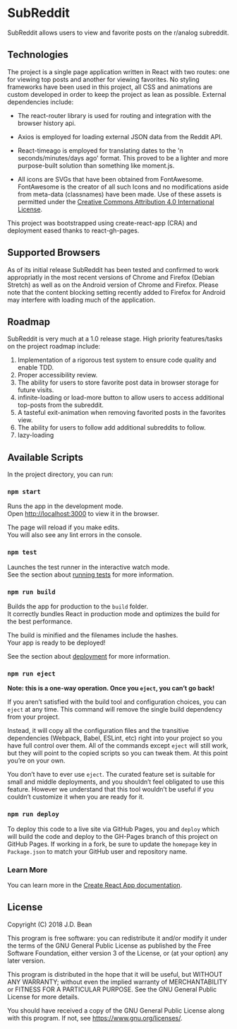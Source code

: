 # SubReddit

SubReddit allows users to view and favorite posts on the r/analog subreddit. 

## Technologies

The project is a single page application written in React with two routes: one for viewing top posts and another for viewing favorites. No styling frameworks have been used in this project, all CSS and animations are custom developed in order to keep the project as lean as possible. External dependencies include:

* The react-router library is used for routing and integration with the browser history api.

* Axios is employed for loading external JSON data from the Reddit API.

* React-timeago is employed for translating dates to the 'n seconds/minutes/days ago' format. This proved to be a lighter and more purpose-built solution than something like moment.js.

* All icons are SVGs that have been obtained from FontAwesome. FontAwesome is the creator of all such Icons and no modifications aside from meta-data (classnames) have been made. Use of these assets is permitted under the [Creative Commons Attribution 4.0 International License](https://creativecommons.org/licenses/by/4.0/legalcode).

This project was bootstrapped using create-react-app (CRA) and deployment eased thanks to react-gh-pages.

## Supported Browsers

As of its initial release SubReddit has been tested and confirmed to work appropriatly in the most recent versions of Chrome and Firefox (Debian Stretch) as well as on the Android version of Chrome and Firefox. Please note that the content blocking setting recently added to Firefox for Android may interfere with loading much of the application.

## Roadmap

SubReddit is very much at a 1.0 release stage. High priority features/tasks on the project roadmap include:

1. Implementation of a rigorous test system to ensure code quality and enable TDD.
1. Proper accessibility review.
1. The ability for users to store favorite post data in browser storage for future visits.
1. infinite-loading or load-more button to allow users to access additional top-posts from the subreddit.
1. A tasteful exit-animation when removing favorited posts in the favorites view.
1. The ability for users to follow add additional subreddits to follow.
1. lazy-loading

## Available Scripts

In the project directory, you can run:

### `npm start`

Runs the app in the development mode.<br>
Open [http://localhost:3000](http://localhost:3000) to view it in the browser.

The page will reload if you make edits.<br>
You will also see any lint errors in the console.

### `npm test`

Launches the test runner in the interactive watch mode.<br>
See the section about [running tests](https://facebook.github.io/create-react-app/docs/running-tests) for more information.

### `npm run build`

Builds the app for production to the `build` folder.<br>
It correctly bundles React in production mode and optimizes the build for the best performance.

The build is minified and the filenames include the hashes.<br>
Your app is ready to be deployed!

See the section about [deployment](https://facebook.github.io/create-react-app/docs/deployment) for more information.

### `npm run eject`

**Note: this is a one-way operation. Once you `eject`, you can’t go back!**

If you aren’t satisfied with the build tool and configuration choices, you can `eject` at any time. This command will remove the single build dependency from your project.

Instead, it will copy all the configuration files and the transitive dependencies (Webpack, Babel, ESLint, etc) right into your project so you have full control over them. All of the commands except `eject` will still work, but they will point to the copied scripts so you can tweak them. At this point you’re on your own.

You don’t have to ever use `eject`. The curated feature set is suitable for small and middle deployments, and you shouldn’t feel obligated to use this feature. However we understand that this tool wouldn’t be useful if you couldn’t customize it when you are ready for it.

### `npm run deploy`

To deploy this code to a live site via GitHub Pages, you and `deploy` which will build the code and deploy to the GH-Pages branch of this project on GitHub Pages. If working in a fork, be sure to update the `homepage` key in `Package.json` to match your GitHub user and repository name. 

### Learn More

You can learn more in the [Create React App documentation](https://facebook.github.io/create-react-app/docs/getting-started).

## License

Copyright (C) 2018 J.D. Bean

This program is free software: you can redistribute it and/or modify
it under the terms of the GNU General Public License as published by
the Free Software Foundation, either version 3 of the License, or
(at your option) any later version.

This program is distributed in the hope that it will be useful,
but WITHOUT ANY WARRANTY; without even the implied warranty of
MERCHANTABILITY or FITNESS FOR A PARTICULAR PURPOSE.  See the
GNU General Public License for more details.

You should have received a copy of the GNU General Public License
along with this program.  If not, see <https://www.gnu.org/licenses/>.

